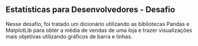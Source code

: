 ## Estatísticas para Desenvolvedores - Desafio

Nesse desafio, foi tratado um dicionário utilizando as bibliotecas Pandas e MatplotLib para obter a média de vendas de uma loja e trazer visualizações mais objetivas utilizando gráficos de barra e linhas.
